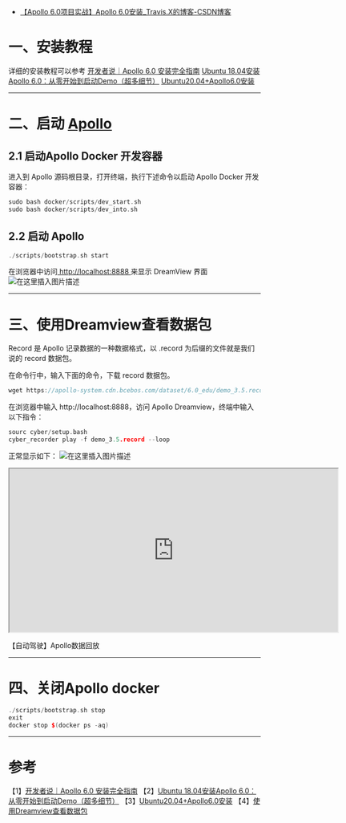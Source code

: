 - [【Apollo 6.0项目实战】Apollo 6.0安装_Travis.X的博客-CSDN博客](https://blog.csdn.net/Travis_X/article/details/120947607)

# 一、安装教程

详细的安装教程可以参考
[开发者说｜Apollo 6.0 安装完全指南](https://mp.weixin.qq.com/s?__biz=MzI1NjkxOTMyNQ==&mid=2247500332&idx=1&sn=d92671fea0e433884ef1fc8cc8329078&chksm=ea1dd05edd6a5948e7d135c231275a4b188f80d42bdce76feb97fecaa0d0aeca52006af232fa&mpshare=1&scene=1&srcid=1025UTpY4Ge35xof2zUW3EeR&sharer_sharetime=1635129864842&sharer_shareid=08197ba589ef0842eb95118b7486efc5&exportkey=AZeWj1tjEhrnwXpHfVjeALs=&pass_ticket=AXsYv26haTfaSv8Ghq0psSYq3N2JDHgMGI8NodexxS9f2TFMJphJP6bHV9QFZfo9&wx_header=0#rd)
[Ubuntu 18.04安装Apollo 6.0：从零开始到启动Demo（超多细节）](https://blog.csdn.net/shao918516/article/details/119223577)
[Ubuntu20.04+Apollo6.0安装](https://blog.csdn.net/weixin_45929038/article/details/120113008?spm=1001.2101.3001.6650.6&utm_medium=distribute.pc_relevant.none-task-blog-2~default~OPENSEARCH~default-6.no_search_link&depth_1-utm_source=distribute.pc_relevant.none-task-blog-2~default~OPENSEARCH~default-6.no_search_link)

------

# 二、启动 [Apollo](https://so.csdn.net/so/search?q=Apollo&spm=1001.2101.3001.7020)

## 2.1 启动Apollo Docker 开发容器

进入到 Apollo 源码根目录，打开终端，执行下述命令以启动 Apollo Docker 开发容器：

```cpp
sudo bash docker/scripts/dev_start.sh
sudo bash docker/scripts/dev_into.sh 
```

## 2.2 启动 Apollo

```cpp
./scripts/bootstrap.sh start
```

在浏览器中访问[ http://localhost:8888 ](http://localhost:8888/)来显示 DreamView 界面
![在这里插入图片描述](https://img-blog.csdnimg.cn/929e4eaf5de14e4bb301955a7f184bfd.png?x-oss-process=image/watermark,type_ZHJvaWRzYW5zZmFsbGJhY2s,shadow_50,text_Q1NETiBAVHJhdmlzLlg=,size_20,color_FFFFFF,t_70,g_se,x_16#pic_center)

------

# 三、使用Dreamview查看数据包

Record 是 Apollo 记录数据的一种数据格式，以 .record 为后缀的文件就是我们说的 record 数据包。

在命令行中，输入下面的命令，下载 record 数据包。

```cpp
wget https://apollo-system.cdn.bcebos.com/dataset/6.0_edu/demo_3.5.record
```

在浏览器中输入 http://localhost:8888，访问 Apollo Dreamview，终端中输入以下指令：

```cpp
sourc cyber/setup.bash       
cyber_recorder play -f demo_3.5.record --loop
```

正常显示如下：
![在这里插入图片描述](https://img-blog.csdnimg.cn/41fe92f275394f4aaee1454ff0d4a067.png?x-oss-process=image/watermark,type_ZHJvaWRzYW5zZmFsbGJhY2s,shadow_50,text_Q1NETiBAVHJhdmlzLlg=,size_20,color_FFFFFF,t_70,g_se,x_16#pic_center)



<iframe id="NogUW2dd-1638804108614" src="https://player.bilibili.com/player.html?aid=251966481" allowfullscreen="true" data-mediaembed="bilibili" style="box-sizing: border-box; outline: 0px; margin: 0px; padding: 0px; font-weight: normal; overflow-wrap: break-word; display: block; width: 660px; height: 330px;"></iframe>

【自动驾驶】Apollo数据回放

------

# 四、关闭Apollo docker

```cpp
./scripts/bootstrap.sh stop
exit
docker stop $(docker ps -aq)
```

------

# 参考

【1】[开发者说｜Apollo 6.0 安装完全指南](https://mp.weixin.qq.com/s?__biz=MzI1NjkxOTMyNQ==&mid=2247500332&idx=1&sn=d92671fea0e433884ef1fc8cc8329078&chksm=ea1dd05edd6a5948e7d135c231275a4b188f80d42bdce76feb97fecaa0d0aeca52006af232fa&mpshare=1&scene=1&srcid=1025UTpY4Ge35xof2zUW3EeR&sharer_sharetime=1635129864842&sharer_shareid=08197ba589ef0842eb95118b7486efc5&exportkey=AZeWj1tjEhrnwXpHfVjeALs=&pass_ticket=AXsYv26haTfaSv8Ghq0psSYq3N2JDHgMGI8NodexxS9f2TFMJphJP6bHV9QFZfo9&wx_header=0#rd)
【2】[Ubuntu 18.04安装Apollo 6.0：从零开始到启动Demo（超多细节）](https://blog.csdn.net/shao918516/article/details/119223577)
【3】[Ubuntu20.04+Apollo6.0安装](https://blog.csdn.net/weixin_45929038/article/details/120113008?spm=1001.2101.3001.6650.6&utm_medium=distribute.pc_relevant.none-task-blog-2~default~OPENSEARCH~default-6.no_search_link&depth_1-utm_source=distribute.pc_relevant.none-task-blog-2~default~OPENSEARCH~default-6.no_search_link)
【4】[使用Dreamview查看数据包](https://apollo.auto/document_cn.html?target=/Apollo-Homepage-Document/Apollo_Doc_CN_6_0/)